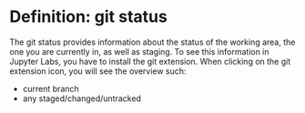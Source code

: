 # Definition: git status
The git status provides information about the status of the working area, the one you are currently in, as well as staging. 
To see this information in Jupyter Labs, you have to install the git extension. When clicking on the git extension icon, you will see the overview such:
* current branch
* any staged/changed/untracked